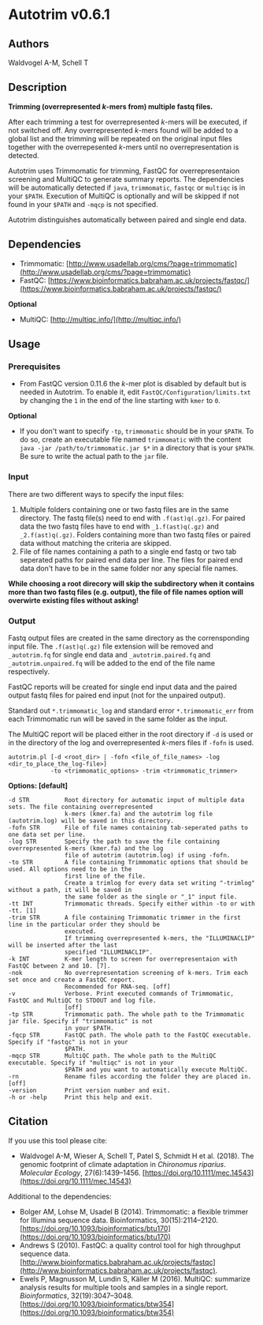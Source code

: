 # Autotrim v0.6.1

## Authors
Waldvogel A-M, Schell T

## Description
__Trimming (overrepresented *k*-mers from) multiple fastq files.__

After each trimming a test for overrepresented *k*-mers will be executed, if not switched off. Any overrepresented *k*-mers found will be added to a global list and the trimming will be repeated on the original input files together with the overrepesented *k*-mers until no overrepresentation is detected.

Autotrim uses Trimmomatic for trimming, FastQC for overrepresentaion screening and MultiQC to generate summary reports.
The dependencies will be automatically detected if `java`, `trimmomatic`, `fastqc` or `multiqc` is in your `$PATH`. Execution of MultiQC is optionally and will be skipped if not found in your `$PATH` and `-mqcp` is not specified.

Autotrim distinguishes automatically between paired and single end data.

## Dependencies

- Trimmomatic: [http://www.usadellab.org/cms/?page=trimmomatic](http://www.usadellab.org/cms/?page=trimmomatic)
- FastQC: [https://www.bioinformatics.babraham.ac.uk/projects/fastqc/](https://www.bioinformatics.babraham.ac.uk/projects/fastqc/)

__Optional__
- MultiQC: [http://multiqc.info/](http://multiqc.info/)

## Usage
### Prerequisites
- From FastQC version 0.11.6 the *k*-mer plot is disabled by default but is needed in Autotrim. To enable it, edit `FastQC/Configuration/limits.txt` by changing the `1` in the end of the line starting with `kmer` to `0`.

__Optional__
- If you don't want to specify `-tp`, `trimmomatic` should be in your `$PATH`. To do so, create an executable file named `trimmomatic` with the content `java -jar /path/to/trimmomatic.jar $*` in a directory that is your `$PATH`. Be sure to write the actual path to the `jar` file.
### Input
There are two different ways to specify the input files:

1. Multiple folders containing one or two fastq files are in the same directory. The fastq file(s) need to end with `.f(ast)q(.gz)`. For paired data the two fastq files have to end with `_1.f(ast)q(.gz)` and `_2.f(ast)q(.gz)`. Folders containing more than two fastq files or paired data without matching the criteria are skipped.
2. File of file names containing a path to a single end fastq or two tab seperated paths for paired end data per line. The files for paired end data don't have to be in the same folder nor any special file names.

__While choosing a root direcory will skip the subdirectory when it contains more than two fastq files (e.g. output), the file of file names option will overwirte existing files without asking!__

### Output
Fastq output files are created in the same directory as the corrensponding input file.
The `.f(ast)q(.gz)` file extension will be removed and `_autotrim.fq` for single end data and `_autotrim.paired.fq` and `_autotrim.unpaired.fq` will be added to the end of the file name respectively.

FastQC reports will be created for single end input data and the paired output fastq files for paired end input (not for the unpaired output).

Standard out `*.trimmomatic_log` and standard error `*.trimmomatic_err` from each Trimmomatic run will be saved in the same folder as the input.

The MultiQC report will be placed either in the root directory if `-d` is used or in the directory of the log and overrepresented *k*-mers files if `-fofn` is used.
```
autotrim.pl [-d <root_dir> | -fofn <file_of_file_names> -log <dir_to_place_the_log-file>]
            -to <trimmomatic_options> -trim <trimmomatic_trimmer>
```

__Options: [default]__

```
-d STR          Root directory for automatic input of multiple data sets. The file containing overrepresented
                k-mers (kmer.fa) and the autotrim log file (autotrim.log) will be saved in this directory.
-fofn STR       File of file names containing tab-seperated paths to one data set per line.
-log STR        Specify the path to save the file containing overrepresented k-mers (kmer.fa) and the log
                file of autotrim (autotrim.log) if using -fofn.
-to STR         A file containing Trimmomatic options that should be used. All options need to be in the
                first line of the file.
                Create a trimlog for every data set writing "-trimlog" without a path, it will be saved in
                the same folder as the single or "_1" input file.
-tt INT         Trimmomatic threads. Specify either within -to or with -tt. [1]
-trim STR       A file containing Trimmomatic trimmer in the first line in the particular order they should be
                executed.
                If trimming overrepresented k-mers, the "ILLUMINACLIP" will be inserted after the last
                specified "ILLUMINACLIP".
-k INT          K-mer length to screen for overrepresentaion with FastQC between 2 and 10. [7].
-nok            No overrepresentation screening of k-mers. Trim each set once and create a FastQC report.
                Recommended for RNA-seq. [off]
-v              Verbose. Print executed commands of Trimmomatic, FastQC and MultiQC to STDOUT and log file.
                [off]
-tp STR         Trimmomatic path. The whole path to the Trimmomatic jar file. Specify if "trimmomatic" is not
                in your $PATH.
-fqcp STR       FastQC path. The whole path to the FastQC executable. Specify if "fastqc" is not in your
                $PATH.
-mqcp STR       MultiQC path. The whole path to the MultiQC executable. Specify if "multiqc" is not in your
                $PATH and you want to automatically execute MultiQC.
-rn             Rename files according the folder they are placed in. [off]
-version        Print version number and exit.
-h or -help     Print this help and exit.
```

## Citation
If you use this tool please cite:

- Waldvogel A-M, Wieser A, Schell T, Patel S, Schmidt H et al. (2018). The genomic footprint of climate adaptation in *Chironomus riparius*. *Molecular Ecology*, 27(6):1439–1456. [https://doi.org/10.1111/mec.14543](https://doi.org/10.1111/mec.14543)

Additional to the dependencies:

- Bolger AM, Lohse M, Usadel B (2014). Trimmomatic: a flexible trimmer for Illumina sequence data. Bioinformatics, 30(15):2114–2120. [https://doi.org/10.1093/bioinformatics/btu170](https://doi.org/10.1093/bioinformatics/btu170)
- Andrews S (2010). FastQC: a quality control tool for high throughput sequence data. [http://www.bioinformatics.babraham.ac.uk/projects/fastqc](http://www.bioinformatics.babraham.ac.uk/projects/fastqc).
- Ewels P, Magnusson M, Lundin S, Käller M (2016). MultiQC: summarize analysis results for multiple tools and samples in a single report. *Bioinformatics*, 32(19):3047–3048. [https://doi.org/10.1093/bioinformatics/btw354](https://doi.org/10.1093/bioinformatics/btw354)
